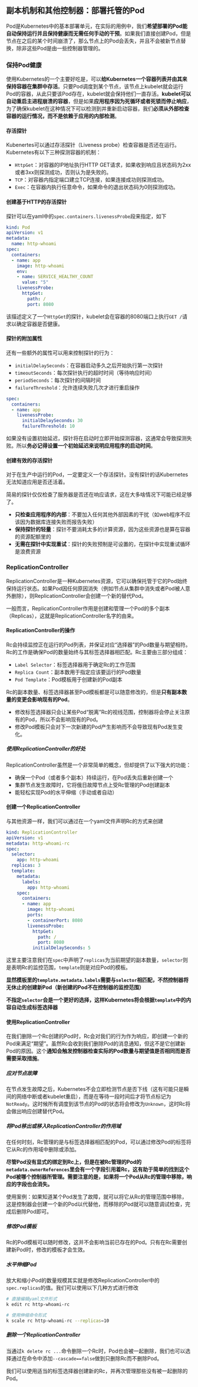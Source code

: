 副本机制和其他控制器：部署托管的Pod
-------------------------------------------------------

Pod是Kubernetes中的基本部署单元，在实际的用例中，我们**希望部署的Pod能自动保持运行并且保持健康而无需任何手动的干预**。如果我们直接创建Pod，但是节点在之后的某个时间崩溃了，那么节点上的Pod会丢失，并且不会被新节点替换，除非这些Pod是由一些控制器管理的。

### 保持Pod健康

使用Kubernetes的一个主要好吃是，可以**给Kubernetes一个容器列表并由其来保持容器在集群中存活**。只要Pod调度到某个节点，该节点上kubelet就会运行Pod的容器，从此只要该Pod存在，kubelet就会保持他们一直存活。**kubelet可以自动重启主进程崩溃的容器**，但是如果**应用程序因为死循环或者死锁而停止响应**，为了确保kubelet在这种情况下可以检测到并重新启动容器，我们**必须从外部检查容器的运行情况，而不是依赖于应用的内部检测**。

#### 存活探针

Kubenertes可以通过存活探针（Liveness probe）检查容器是否还在运行。Kubernetes有以下三种探测容器的机制：

* `HttpGet`：对容器的IP地址执行HTTP GET请求，如果收到响应且状态码为2xx或者3xx则探测成功，否则认为是失败的。
* `TCP`：对容器内指定端口建立TCP连接，如果连接成功则探测成功。
* `Exec`：在容器内执行任意命令，如果命令的退出状态码为0则探测成功。

#### 创建基于HTTP的存活探针

探针可以在yaml中的`spec.containers.livenessProbe`段来指定，如下

```yaml
kind: Pod
apiVersion: v1
metadata:
  name: http-whoami
spec:
  containers:
  - name: app
    image: http-whoami
    env:
    - name: SERVICE_HEALTHY_COUNT
      value: "5"
    livenessProbe:
      httpGet:
        path: /
        port: 8080
```

该描述定义了一个`HttpGet`的探针，kubelet会在容器的8080端口上执行`GET /`请求以确定容器是否健康。

#### 探针的附加属性

还有一些额外的属性可以用来控制探针的行为：

* `initialDelaySeconds`：在容器启动多久之后开始执行第一次探针
* `timeoutSeconds`：每次探针执行的超时时间（等待响应时间）
* `periodSeconds`：每次探针的间隔时间
* `failureThreshold`：允许连续失败几次才进行重启操作

```yaml
spec:
  containers:
  - name: app
    livenessProbe:
      initialDelaySeconds: 30
      failureThreshold: 10
```

如果没有设置初始延迟，探针将在启动时立即开始探测容器，这通常会导致探测失败。所以**务必记得设置一个初始延迟来说明应用程序的启动时间**。

#### 创建有效的存活探针

对于在生产中运行的Pod，一定要定义一个存活探针。没有探针的话Kubernetes无法知道应用是否还活着。

简易的探针仅仅检查了服务器是否还在响应请求，这在大多啥情况下可能已经足够了。

* **只检查应用程序的内部**：不要加入任何其他外部因素的干扰（如web程序不应该因为数据库连接失败而报告失败）
* **保持探针的轻量**：探针不要消耗太多的计算资源，因为这些资源也是算在容器的资源配额里的
* **无需在探针中实现重试**：探针的失败预制是可设置的，在探针中实现重试循环是浪费资源



### ReplicationController

ReplicationController是一种Kubernetes资源，它可以确保托管于它的Pod始终保持运行状态。如果Pod因任何原因消失（例如节点从集群中消失或者Pod被人意外删除），则ReplicationController会创建一个新的替代Pod。

一般而言，ReplicationController作用是创建和管理一个Pod的多个副本（Replicas），这就是ReplicationController名字的由来。

#### ReplicationController的操作

Rc会持续监控正在运行的Pod列表，并保证对应“选择器”的Pod数量与期望相符。Rc的工作是确保Pod的数量始终与其标签选择器相匹配。Rc主要由三部分组成：

* `Label Selector`：标签选择器用于确定Rc的工作范围
* `Replica Count`：副本数用于指定应该要运行的Pod数量
* `Pod Template`：Pod模板用于创建新的Pod副本

Rc的副本数量、标签选择器甚至Pod模板都是可以随意修改的，但是**只有副本数量的变更会影响现有的Pod**。

* 修改标签选择器只会让某些Pod“脱离”Rc的视线范围，控制器将会停止关注原有的Pod，所以不会影响现有的Pod。
* 修改Pod模板只会对下一次新建的Pod产生影响而不会导致现有Pod发生变化。

##### 使用ReplicationController的好处

ReplicationController虽然是一个非常简单的概念，但却提供了以下强大的功能：

* 确保一个Pod（或者多个副本）持续运行，在Pod丢失后重新创建一个
* 集群节点发生故障时，它将俄日故障节点上受Rc管理的Pod创建副本
* 能轻松实现Pod的水平伸缩（手动或者自动）

#### 创建一个ReplicationController

与其他资源一样，我们可以通过在一个yaml文件声明Rc的方式来创建

```yaml
kind: ReplicationController
apiVersion: v1
metadata: http-whoami-rc
spec:
  selector:
  	app: http-whoami
  replicas: 3
  template:
  	metadata:
  	  labels:
  	    app: http-whoami
  	spec:
  	  containers:
  	  - name: app
  	    image: http-whoami
  	    ports:
  	    - containerPort: 8080
  	    livenessProbe:
  	      httpGet:
  	        path: /
  	        port: 8080
  	      initialDelaySeconds: 5
```

这里主要注意我们在`spec`中声明了`replicas`为当前期望的副本数量，`selector`则是表明Rc的监控范围，`template`则是对应Pod的模板。

**显然模板里的`template.metadata.labels`需要与`selector`相匹配，不然控制器将无休止的创建新Pod（新创建的Pod不在控制器的监控范围）**

**不指定`selector`会是一个更好的选择，这样Kubernetes将会根据`template`中的内容自动生成标签选择器**

#### 使用ReplicationController

在我们删除一个Rc创建的Pod时，Rc会对我们的行为作为响应，即创建一个新的Pod来满足“期望”。虽然Rc会收到我们删除Pod的消息通知，但这不是它创建新Pod的原因。这个**通知会触发控制器检查实际的Pod数量与期望值是否相同而是否需要采取措施**。

##### 应对节点故障

在节点发生故障之后，Kubernetes不会立即检测节点是否下线（这有可能只是瞬间的网络中断或者kubelet重启），而是在等待一段时间后才将节点标记为`NotReady`。这时候所有调度到该节点的Pod的状态将会修改为`Unknown`，这时Rc将会做出响应创建替代Pod。

##### 将Pod移出或移入ReplicationController的作用域

在任何时刻，Rc管理的是与标签选择器相匹配的Pod，可以通过修改Pod的标签将它从Rc的作用域中删除或添加。

**尽管Pod没有显式的绑定到Rc上，但是在被Rc管理的Pod的`metadata.ownerReferences`里会有一个字段引用着Rc，这有助于简单的找到这个Pod被哪个控制器所管理。需要注意的是，如果将一个Pod从Rc的管理中移除，响应的字段也会消失。**

使用案例：如果知道某个Pod发生了故障，就可以将它从Rc的管理范围中移除，这是控制器会创建一个新的Pod以代替他，而移除的Pod就可以随意调试检查，完成后删除Pod即可。

##### 修改Pod模板

Rc的Pod模板可以随时修改，这并不会影响当前已存在的Pod。只有在Rc需要创建新Pod时，修改的模板才会生效。

##### 水平伸缩Pod

放大和缩小Pod的数量规模其实就是修改ReplicationController中的`spec.replicas`的值。我们可以使用以下几种方式进行修改

```bash
# 直接编辑yaml文件形式
k edit rc http-whoami-rc

# 使用伸缩命令形式
k scale rc http-whoami-rc --replicas=10
```

##### 删除一个ReplicationController

当通过`k delete rc ...`命令删除一个Rc时，Pod也会被一起删除，我们也可以选择通过在命令中添加`--cascade==false`做到只删除Rc而不删除Pod。

我们可以使用适当的标签选择器创建新的Rc，并再次管理那些没有被一起删除的Pod。

